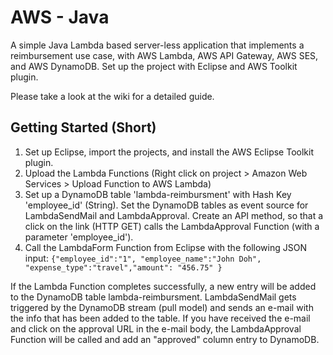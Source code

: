 # AWS - Java

A simple Java Lambda based server-less application that implements a reimbursement use case, with AWS Lambda, AWS API Gateway, AWS SES, and AWS DynamoDB. Set up the project with Eclipse and AWS Toolkit plugin.

Please take a look at the wiki for a detailed guide.

## Getting Started (Short)
1. Set up Eclipse, import the projects, and install the AWS Eclipse Toolkit plugin.
2. Upload the Lambda Functions (Right click on project > Amazon Web Services > Upload Function to AWS Lambda)
3. Set up a DynamoDB table 'lambda-reimbursment' with Hash Key 'employee_id' (String). Set the DynamoDB tables as event source for LambdaSendMail and LambdaApproval. Create an API method, so that a click on the link (HTTP GET) calls the LambdaApproval Function (with a parameter 'employee_id').
4. Call the LambdaForm Function from Eclipse with the following JSON input:
```{"employee_id":"1", "employee_name":"John Doh", "expense_type":"travel","amount": "456.75" }```

If the Lambda Function completes successfully, a new entry will be added to the DynamoDB table lambda-reimbursment.
LambdaSendMail gets triggered by the DynamoDB stream (pull model) and sends an e-mail with the info that has been added to the table.
If you have received the e-mail and click on the approval URL in the e-mail body, the LambdaApproval Function will be called and add an "approved" column entry to DynamoDB.
